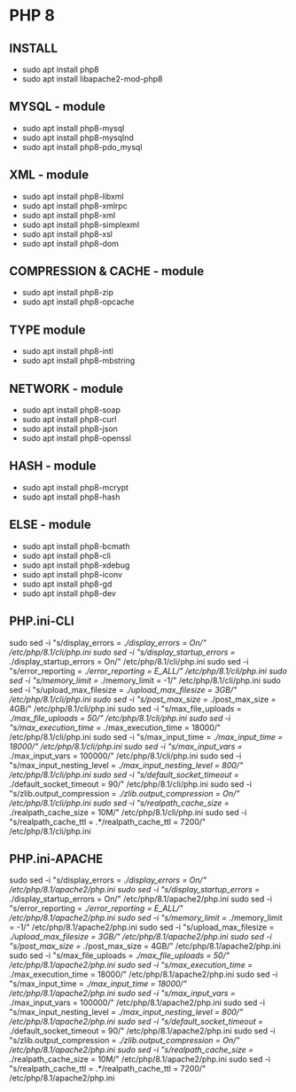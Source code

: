# PHP 8

## INSTALL

* sudo apt install php8
* sudo apt install libapache2-mod-php8

## MYSQL - module

* sudo apt install php8-mysql
* sudo apt install php8-mysqlnd
* sudo apt install php8-pdo_mysql

## XML - module

* sudo apt install php8-libxml
* sudo apt install php8-xmlrpc
* sudo apt install php8-xml
* sudo apt install php8-simplexml
* sudo apt install php8-xsl
* sudo apt install php8-dom

## COMPRESSION & CACHE - module

* sudo apt install php8-zip
* sudo apt install php8-opcache

## TYPE module

* sudo apt install php8-intl
* sudo apt install php8-mbstring

## NETWORK - module

* sudo apt install php8-soap
* sudo apt install php8-curl
* sudo apt install php8-json
* sudo apt install php8-openssl

## HASH - module

* sudo apt install php8-mcrypt
* sudo apt install php8-hash

## ELSE - module

* sudo apt install php8-bcmath
* sudo apt install php8-cli
* sudo apt install php8-xdebug
* sudo apt install php8-iconv
* sudo apt install php8-gd
* sudo apt install php8-dev

## PHP.ini-CLI

sudo sed -i "s/display_errors = .*/display_errors = On/" /etc/php/8.1/cli/php.ini
sudo sed -i "s/display_startup_errors = .*/display_startup_errors = On/" /etc/php/8.1/cli/php.ini
sudo sed -i "s/error_reporting = .*/error_reporting = E_ALL/" /etc/php/8.1/cli/php.ini
sudo sed -i "s/memory_limit = .*/memory_limit = -1/" /etc/php/8.1/cli/php.ini
sudo sed -i "s/upload_max_filesize = .*/upload_max_filesize = 3GB/" /etc/php/8.1/cli/php.ini
sudo sed -i "s/post_max_size = .*/post_max_size = 4GB/" /etc/php/8.1/cli/php.ini
sudo sed -i "s/max_file_uploads = .*/max_file_uploads = 50/" /etc/php/8.1/cli/php.ini
sudo sed -i "s/max_execution_time = .*/max_execution_time = 18000/" /etc/php/8.1/cli/php.ini
sudo sed -i "s/max_input_time = .*/max_input_time = 18000/" /etc/php/8.1/cli/php.ini
sudo sed -i "s/max_input_vars = .*/max_input_vars = 100000/" /etc/php/8.1/cli/php.ini
sudo sed -i "s/max_input_nesting_level = .*/max_input_nesting_level = 800/" /etc/php/8.1/cli/php.ini
sudo sed -i "s/default_socket_timeout = .*/default_socket_timeout = 90/" /etc/php/8.1/cli/php.ini
sudo sed -i "s/zlib.output_compression = .*/zlib.output_compression = On/" /etc/php/8.1/cli/php.ini
sudo sed -i "s/realpath_cache_size = .*/realpath_cache_size = 10M/" /etc/php/8.1/cli/php.ini
sudo sed -i "s/realpath_cache_ttl = .*/realpath_cache_ttl = 7200/" /etc/php/8.1/cli/php.ini

## PHP.ini-APACHE

sudo sed -i "s/display_errors = .*/display_errors = On/" /etc/php/8.1/apache2/php.ini
sudo sed -i "s/display_startup_errors = .*/display_startup_errors = On/" /etc/php/8.1/apache2/php.ini
sudo sed -i "s/error_reporting = .*/error_reporting = E_ALL/" /etc/php/8.1/apache2/php.ini
sudo sed -i "s/memory_limit = .*/memory_limit = -1/" /etc/php/8.1/apache2/php.ini
sudo sed -i "s/upload_max_filesize = .*/upload_max_filesize = 3GB/" /etc/php/8.1/apache2/php.ini
sudo sed -i "s/post_max_size = .*/post_max_size = 4GB/" /etc/php/8.1/apache2/php.ini
sudo sed -i "s/max_file_uploads = .*/max_file_uploads = 50/" /etc/php/8.1/apache2/php.ini
sudo sed -i "s/max_execution_time = .*/max_execution_time = 18000/" /etc/php/8.1/apache2/php.ini
sudo sed -i "s/max_input_time = .*/max_input_time = 18000/" /etc/php/8.1/apache2/php.ini
sudo sed -i "s/max_input_vars = .*/max_input_vars = 100000/" /etc/php/8.1/apache2/php.ini
sudo sed -i "s/max_input_nesting_level = .*/max_input_nesting_level = 800/" /etc/php/8.1/apache2/php.ini
sudo sed -i "s/default_socket_timeout = .*/default_socket_timeout = 90/" /etc/php/8.1/apache2/php.ini
sudo sed -i "s/zlib.output_compression = .*/zlib.output_compression = On/" /etc/php/8.1/apache2/php.ini
sudo sed -i "s/realpath_cache_size = .*/realpath_cache_size = 10M/" /etc/php/8.1/apache2/php.ini
sudo sed -i "s/realpath_cache_ttl = .*/realpath_cache_ttl = 7200/" /etc/php/8.1/apache2/php.ini

